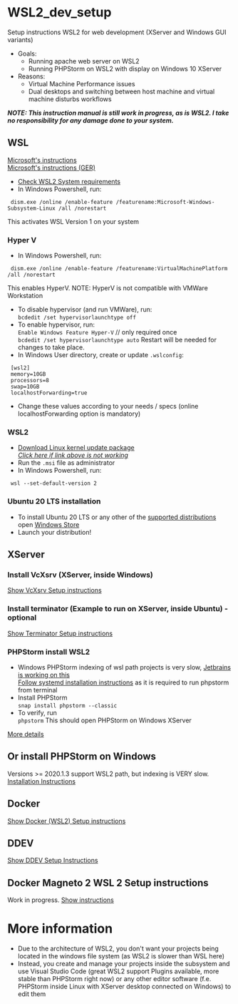 # WSL2_dev_setup
Setup instructions WSL2 for web development (XServer and Windows GUI variants)
* Goals:
  * Running apache web server on WSL2
  * Running PHPStorm on WSL2 with display on Windows 10 XServer
* Reasons:
  * Virtual Machine Performance issues
  * Dual desktops and switching between host machine and virtual machine disturbs workflows

**_NOTE: This instruction manual is still work in progress, as is WSL2. I take no responsibility for any damage done to your system._**
## WSL
[Microsoft's instructions](https://docs.microsoft.com/en-us/windows/wsl/install-win10)  
[Microsoft's instructions (GER)](https://docs.microsoft.com/de-de/windows/wsl/install-win10)
* [Check WSL2 System requirements](https://docs.microsoft.com/en-us/windows/wsl/install-win10#step-2---check-requirements-for-running-wsl-2)
* In Windows Powershell, run:
```
 dism.exe /online /enable-feature /featurename:Microsoft-Windows-Subsystem-Linux /all /norestart
```
This activates WSL Version 1 on your system
### Hyper V
* In Windows Powershell, run:
```
 dism.exe /online /enable-feature /featurename:VirtualMachinePlatform /all /norestart
```
This enables HyperV.
NOTE: HyperV is not compatible with VMWare Workstation
* To disable hypervisor (and run VMWare), run:  
 `bcdedit /set hypervisorlaunchtype off`
* To enable hypervisor, run:  
 `Enable Windows Feature Hyper-V` // only required once  
 `bcdedit /set hypervisorlaunchtype auto`
Restart will be needed for changes to take place.
* In Windows User directory, create or update `.wslconfig`:  
```
 [wsl2]
 memory=10GB
 processors=8
 swap=10GB
 localhostForwarding=true
```
  * Change these values according to your needs / specs (online localhostForwarding option is mandatory)
### WSL2
* [Download Linux kernel update package](https://wslstorestorage.blob.core.windows.net/wslblob/wsl_update_x64.msi)  
_[Click here if link above is not working](https://wslstorestorage.blob.core.windows.net/wslblob/wsl_update_x64.msi)_
* Run the `.msi` file as administrator
* In Windows Powershell, run:
```
 wsl --set-default-version 2
```

### Ubuntu 20 LTS installation
* To install Ubuntu 20 LTS or any other of the [supported distributions](https://docs.microsoft.com/en-us/windows/wsl/install-win10#step-6---install-your-linux-distribution-of-choice) open [Windows Store](https://aka.ms/wslstore)
* Launch your distribution!

## XServer
### Install VcXsrv (XServer, inside Windows)
[Show VcXsrv Setup instructions](https://github.com/Luc4G3r/WSL2_dev_setup/blob/main/XServer/VCXSRV_SETUP.md)
### Install terminator (Example to run on XServer, inside Ubuntu) - optional
[Show Terminator Setup instructions](https://github.com/Luc4G3r/WSL2_dev_setup/blob/main/XServer/TERMINATOR_SETUP.md)
### PHPStorm install WSL2
* Windows PHPStorm indexing of wsl path projects is very slow, [Jetbrains is working on this](https://youtrack.jetbrains.com/issue/IDEA-240351)  
[Follow systemd installation instructions](https://github.com/Luc4G3r/WSL2_dev_setup/blob/main/systemd/SYSTEMD_SETUP.md) as it is required to run phpstorm from terminal
* Install PHPStorm  
  `snap install phpstorm --classic`
* To verify, run  
  `phpstorm`
  This should open PHPStorm on Windows XServer

[More details](https://github.com/lackovic/notes/tree/master/Windows/Windows%20Subsystem%20for%20Linux#run-a-linux-gui-application-in-wsl-2)

## Or install PHPStorm on Windows
Versions >= 2020.1.3 support WSL2 path, but indexing is VERY slow.  
[Installation Instructions](https://www.jetbrains.com/help/phpstorm/installation-guide.html#standalone)

## Docker
[Show Docker (WSL2) Setup instructions](https://github.com/Luc4G3r/WSL2_dev_setup/blob/main/Docker/DOCKER_SETUP.md)

## DDEV
[Show DDEV Setup Instructions](https://github.com/Luc4G3r/WSL2_dev_setup/blob/main/Docker/DDEV_SETUP.md)

## Docker Magneto 2 WSL 2 Setup instructions
Work in progress.
[Show instructions](https://github.com/Luc4G3r/WSL2_dev_setup/blob/main/Docker/DOCKER_MAGENTO2_SETUP.md)

# More information
* Due to the architecture of WSL2, you don't want your projects being located in the windows file system (as WSL2 is slower than WSL here)
* Instead, you create and manage your projects inside the subsystem and use Visual Studio Code (great WSL2 support Plugins available, more stable than PHPStorm right now) or any other editor software (f.e. PHPStorm inside Linux with XServer desktop connected on Windows) to edit them
